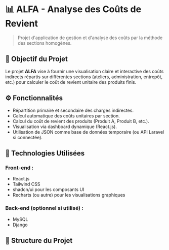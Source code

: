 # 📊 ALFA - Analyse des Coûts de Revient

> Projet d'application de gestion et d'analyse des coûts par la méthode des sections homogènes.

## 🧠 Objectif du Projet

Le projet **ALFA** vise à fournir une visualisation claire et interactive des coûts indirects répartis sur différentes sections (ateliers, administration, entrepôt, etc.) pour calculer le coût de revient unitaire des produits finis.

## ⚙️ Fonctionnalités

- Répartition primaire et secondaire des charges indirectes.
- Calcul automatique des coûts unitaires par section.
- Calcul du coût de revient des produits (Produit A, Produit B, etc.).
- Visualisation via dashboard dynamique (React.js).
- Utilisation de JSON comme base de données temporaire (ou API Laravel si connectée).

## 🧱 Technologies Utilisées

### Front-end :
- React.js
- Tailwind CSS
- shadcn/ui pour les composants UI
- Recharts (ou autre) pour les visualisations graphiques

### Back-end (optionnel si utilisé) :
- MySQL
- Django
## 📁 Structure du Projet

